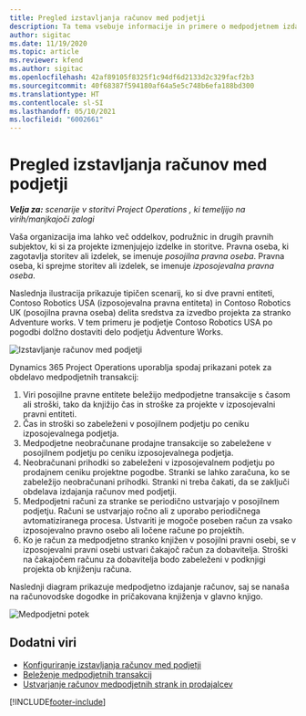 ```yaml
---
title: Pregled izstavljanja računov med podjetji
description: Ta tema vsebuje informacije in primere o medpodjetnem izdajanju računov za projekte.
author: sigitac
ms.date: 11/19/2020
ms.topic: article
ms.reviewer: kfend
ms.author: sigitac
ms.openlocfilehash: 42af89105f8325f1c94df6d2133d2c329facf2b3
ms.sourcegitcommit: 40f68387f594180af64a5e5c748b6efa188bd300
ms.translationtype: HT
ms.contentlocale: sl-SI
ms.lasthandoff: 05/10/2021
ms.locfileid: "6002661"
---
```

# <a name="intercompany-invoicing-overview"></a>Pregled izstavljanja računov med podjetji

_**Velja za:** scenarije v storitvi Project Operations , ki temeljijo na virih/manjkajoči zalogi_

Vaša organizacija ima lahko več oddelkov, podružnic in drugih pravnih subjektov, ki si za projekte izmenjujejo izdelke in storitve. Pravna oseba, ki zagotavlja storitev ali izdelek, se imenuje *posojilna pravna oseba*. Pravna oseba, ki sprejme storitev ali izdelek, se imenuje *izposojevalna pravna oseba*.

Naslednja ilustracija prikazuje tipičen scenarij, ko si dve pravni entiteti, Contoso Robotics USA (izposojevalna pravna entiteta) in Contoso Robotics UK (posojilna pravna oseba) delita sredstva za izvedbo projekta za stranko Adventure works. V tem primeru je podjetje Contoso Robotics USA po pogodbi dolžno dostaviti delo podjetju Adventure Works.

![Izstavljanje računov med podjetji](./media/IntercompanyScenario.png) 

Dynamics 365 Project Operations uporablja spodaj prikazani potek za obdelavo medpodjetnih transakcij:

1. Viri posojilne pravne entitete beležijo medpodjetne transakcije s časom ali stroški, tako da knjižijo čas in stroške za projekte v izposojevalni pravni entiteti.
2. Čas in stroški so zabeleženi v posojilnem podjetju po ceniku izposojevalnega podjetja.
3. Medpodjetne neobračunane prodajne transakcije so zabeležene v posojilnem podjetju po ceniku izposojevalnega podjetja.
4. Neobračunani prihodki so zabeleženi v izposojevalnem podjetju po prodajnem ceniku projektne pogodbe. Stranki se lahko zaračuna, ko se zabeležijo neobračunani prihodki. Stranki ni treba čakati, da se zaključi obdelava izdajanja računov med podjetji.
5. Medpodjetni računi za stranke se periodično ustvarjajo v posojilnem podjetju. Računi se ustvarjajo ročno ali z uporabo periodičnega avtomatiziranega procesa. Ustvariti je mogoče poseben račun za vsako izposojevalno pravno osebo ali ločene račune po projektih.
6. Ko je račun za medpodjetno stranko knjižen v posojilni pravni osebi, se v izposojevalni pravni osebi ustvari čakajoč račun za dobavitelja. Stroški na čakajočem računu za dobavitelja bodo zabeleženi v podknjigi projekta ob knjiženju računa.

Naslednji diagram prikazuje medpodjetno izdajanje računov, saj se nanaša na računovodske dogodke in pričakovana knjiženja v glavno knjigo.

![Medpodjetni potek](./media/IntercompanyFlow.png)

## <a name="additional-resources"></a>Dodatni viri

- [Konfiguriranje izstavljanja računov med podjetji](configure-intercompany-invoicing.md)
- [Beleženje medpodjetnih transakcij](create-intercompany-transactions.md)
- [Ustvarjanje računov medpodjetnih strank in prodajalcev](create-intercompany-customer-vendor-invoices.md)


[!INCLUDE[footer-include](../includes/footer-banner.md)]